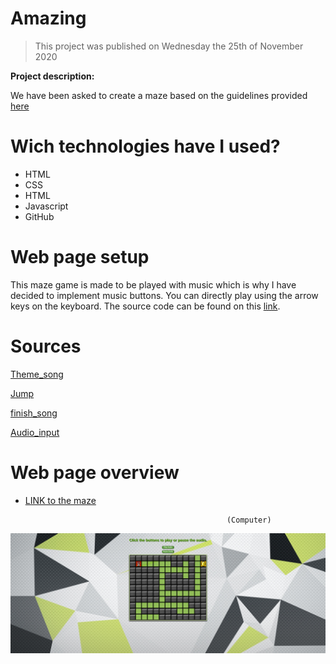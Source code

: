 # Amazing
> This project was published on Wednesday the 25th of November 2020
>
**Project description:**

We have been asked to create a maze based on the guidelines provided [here](https://github.com/becodeorg/bxl-hopper-1-25/tree/master/The%20Hill/projects/2.amazeing) 




# Wich technologies have I used?

* HTML
* CSS
* HTML
* Javascript
* GitHub
 



# Web page setup

This maze game is made to be played with music which is why I have decided to implement music buttons.
You can directly play using the arrow keys on the keyboard. 
The source code can be found on this [link](https://github.com/GuyRichardib/Amazing). 


# Sources
[Theme_song](https://www.youtube.com/watch?v=37-paiEz0mQ&ab_channel=GamingSoundFX)

[Jump](https://www.youtube.com/watch?v=37-paiEz0mQ&ab_channel=GamingSoundFX)

[finish_song](https://www.youtube.com/watch?v=3BsBXp6VkvU&ab_channel=BlittleMcNilsen)

[Audio_input](https://www.w3schools.com/jsref/met_audio_play.asp)




# Web page overview
* [LINK to the maze](https://guyrichardib.github.io/Amazing/.) 

                                                   (Computer)
                                
![image](https://github.com/GuyRichardib/Amazing/blob/main/image/preview.png)
